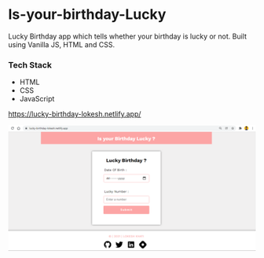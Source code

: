 # Is-your-birthday-Lucky


Lucky Birthday app which tells whether your birthday is lucky or not. Built using Vanilla JS, HTML and CSS.


### Tech Stack
- HTML
- CSS
- JavaScript

https://lucky-birthday-lokesh.netlify.app/



![ sreenshot]( ./images/luky-birthday.PNG
)

